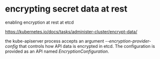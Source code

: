 # encrypting secret data at rest

enabling encryption at rest at etcd

<https://kubernetes.io/docs/tasks/administer-cluster/encrypt-data/>

the kube-apiserver process accepts an argument *--encryption-provider-config* that controls how API data is encrypted in etcd. The configuration is provided as an API named *EncryptionConfiguration*.

